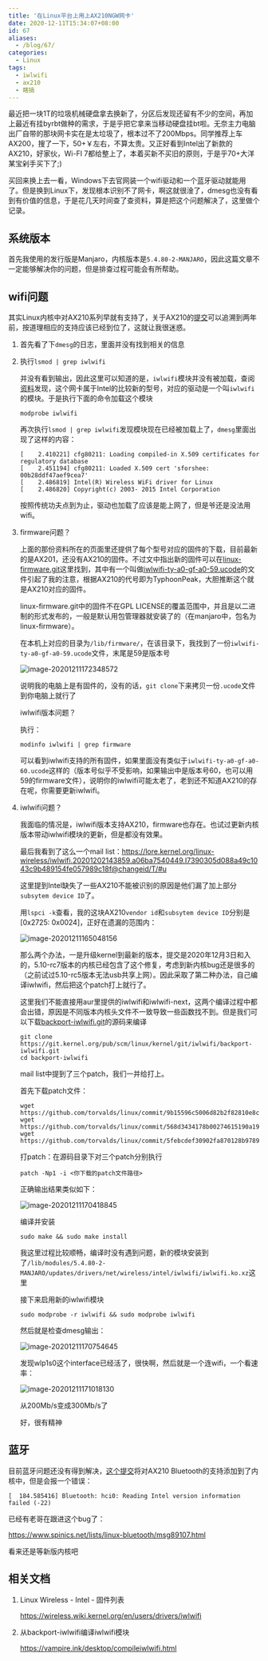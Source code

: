 ```yaml
---
title: '在Linux平台上用上AX210NGW网卡'
date: 2020-12-11T15:34:07+08:00
id: 67
aliases:
  - /blog/67/
categories:
  - Linux
tags:
  - iwlwifi
  - ax210
  - 瞎搞
---
```


最近把一块1T的垃圾机械硬盘拿去换新了，分区后发现还留有不少的空间，再加上最近有挂byrbt做种的需求，于是乎把它拿来当移动硬盘挂bt啦。无奈主力电脑出厂自带的那块网卡实在是太垃圾了，根本过不了200Mbps。同学推荐上车AX200，搜了一下，50+￥左右，不算太贵。又正好看到Intel出了新款的AX210，好家伙，Wi-FI 7都给整上了，本着买新不买旧的原则，于是乎70+大洋某宝剁手买下了;)

买回来换上去一看，Windows下去官网装一个wifi驱动和一个蓝牙驱动就能用了。但是换到Linux下，发现根本识别不了网卡，啊这就很淦了，dmesg也没有看到有价值的信息，于是花几天时间查了查资料，算是把这个问题解决了，这里做个记录。

## 系统版本

首先我使用的发行版是Manjaro，内核版本是`5.4.80-2-MANJARO`，因此这篇文章不一定能够解决你的问题，但是排查过程可能会有所帮助。

## wifi问题

其实Linux内核中对AX210系列早就有支持了，关于AX210的[提交](https://github.com/torvalds/linux/commit/d151b0a2efa128cb4f643b11baf54b1e4de2c528#diff-9161e5dc4fbda717a6c0f43490cab079fffa987b7a5cf5831de396bcfb5ae01eR244)可以追溯到两年前，按道理相应的支持应该已经到位了，这就让我很迷惑。

1. 首先看了下`dmesg`的日志，里面并没有找到相关的信息

2. 执行`lsmod | grep iwlwifi`

   并没有看到输出，因此这里可以知道的是，`iwlwifi`模块并没有被加载，查阅[资料](https://wireless.wiki.kernel.org/en/users/drivers/iwlwifi)发现，这个网卡属于Intel的比较新的型号，对应的驱动是一个叫`iwlwifi`的模块。于是执行下面的命令加载这个模块

   ```
   modprobe iwlwifi
   ```

   再次执行`lsmod | grep iwlwifi`发现模块现在已经被加载上了，`dmesg`里面出现了这样的内容：

   ```
   [    2.410221] cfg80211: Loading compiled-in X.509 certificates for regulatory database
   [    2.451194] cfg80211: Loaded X.509 cert 'sforshee: 00b28ddf47aef9cea7'
   [    2.486819] Intel(R) Wireless WiFi driver for Linux
   [    2.486820] Copyright(c) 2003- 2015 Intel Corporation
   ```

   按照传统功夫点到为止，驱动也加载了应该是能上网了，但是爷还是没法用wifi。

3. firmware问题？

   上面的那份资料所在的页面里还提供了每个型号对应的固件的下载，目前最新的是AX201，还没有AX210的固件。不过文中指出新的固件可以在[linux-firmware.git](https://git.kernel.org/pub/scm/linux/kernel/git/firmware/linux-firmware.git)这里找到，其中有一个叫做[iwlwifi-ty-a0-gf-a0-59.ucode](https://git.kernel.org/pub/scm/linux/kernel/git/firmware/linux-firmware.git/tree/iwlwifi-ty-a0-gf-a0-59.ucode?id=7eb7fda50e9aa554c6bfafdd456e6c2ea54f6163)的文件引起了我的注意，根据AX210的代号即为TyphoonPeak，大胆推断这个就是AX210对应的固件。

   linux-firmware.git中的固件不在GPL LICENSE的覆盖范围中，并且是以二进制的形式发布的，一般是默认用包管理器就安装了的（在manjaro中，包名为linux-firmware）。

   在本机上对应的目录为`/lib/firmware/`，在该目录下，我找到了一份`iwlwifi-ty-a0-gf-a0-59.ucode`文件，末尾是59是版本号

   ![image-20201211172348572](/images/blog/67/image-20201211172348572.png)

   说明我的电脑上是有固件的，没有的话，`git clone`下来拷贝一份`.ucode`文件到你电脑上就行了

   iwlwifi版本问题？

   执行：

   ```
   modinfo iwlwifi | grep firmware
   ```

   可以看到iwlwifi支持的所有固件，如果里面没有类似于`iwlwifi-ty-a0-gf-a0-60.ucode`这样的（版本号似乎不受影响，如果输出中是版本号60，也可以用59的firmware文件），说明你的iwlwifi可能太老了，老到还不知道AX210的存在呢，你需要更新iwlwifi。

4. iwlwifi问题？

   我面临的情况是，iwlwifi版本支持AX210，firmware也存在。也试过更新内核版本带动iwlwifi模块的更新，但是都没有效果。

   最后我看到了这么一个mail list：https://lore.kernel.org/linux-wireless/iwlwifi.20201202143859.a06ba7540449.I7390305d088a49c1043c9b489154fe057989c18f@changeid/T/#u

   这里提到Intel缺失了一些AX210不能被识别的原因是他们漏了加上部分`subsytem device ID`了。

   用`lspci -k`查看，我的这块AX210`vendor id`和`subsytem device ID`分别是[0x2725: 0x0024]，正好在遗漏的范围内：

   ![image-20201211165048156](/images/blog/67/image-20201211165048156.png)

   那么两个办法，一是升级kernel到最新的版本，提交是2020年12月3日和入的，5.10-rc7版本的内核已经包含了这个修复，考虑到新内核bug还是很多的（之前试过5.10-rc5版本无法usb共享上网）。因此采取了第二种办法，自己编译iwlwifi，然后把这个patch打上就行了。

   这里我们不能直接用aur里提供的iwlwifi和iwlwifi-next，这两个编译过程中都会出错，原因是不同版本内核头文件不一致导致一些函数找不到。但是我们可以下载[backport-iwlwifi.git](https://git.kernel.org/pub/scm/linux/kernel/git/iwlwifi/backport-iwlwifi.git)的源码来编译

   ```
   git clone https://git.kernel.org/pub/scm/linux/kernel/git/iwlwifi/backport-iwlwifi.git
   cd backport-iwlwifi
   ```

   mail list中提到了三个patch，我们一并给打上。

   首先下载patch文件：

   ```
   wget https://github.com/torvalds/linux/commit/9b15596c5006d82b2f82810e8cbf80d8c6e7e7b4.patch
   wget https://github.com/torvalds/linux/commit/568d3434178b00274615190a19d29c3d235b4e6d.patch
   wget https://github.com/torvalds/linux/commit/5febcdef30902fa870128b9789b873199f13aff1.patch
   ```

   打patch：在源码目录下对三个patch分别执行

   ```
   patch -Np1 -i <你下载的patch文件路径>
   ```

   正确输出结果类似如下：

   ![image-20201211170418845](/images/blog/67/image-20201211170418845.png)

   编译并安装

   ```
   sudo make && sudo make install
   ```

   我这里过程比较顺畅，编译时没有遇到问题，新的模块安装到了`/lib/modules/5.4.80-2-MANJARO/updates/drivers/net/wireless/intel/iwlwifi/iwlwifi.ko.xz`这里

   接下来启用新的iwlwifi模块

   ```
   sudo modprobe -r iwlwifi && sudo modprobe iwlwifi
   ```

   然后就是检查dmesg输出：

   ![image-20201211170754645](/images/blog/67/image-20201211170754645.png)

   发现wlp1s0这个interface已经活了，很快啊，然后就是一个连wifi，一个看速率：

   ![image-20201211171018130](/images/blog/67/image-20201211171018130.png)

   从200Mb/s变成300Mb/s了

   好，很有精神

## 蓝牙


目前蓝牙问题还没有得到解决，[这个提交](https://github.com/torvalds/linux/commit/875e16759005e3bdaa84eb2741281f37ba35b886)将对AX210 Bluetooth的支持添加到了内核中，但是会报一个错误：

```plaintext
[  184.585416] Bluetooth: hci0: Reading Intel version information failed (-22)
```

已经有老哥在跟进这个bug了：

https://www.spinics.net/lists/linux-bluetooth/msg89107.html


看来还是等新版内核吧



## 相关文档

1. Linux Wireless - Intel - 固件列表

   https://wireless.wiki.kernel.org/en/users/drivers/iwlwifi

2. 从backport-iwlwifi编译iwlwifi模块

   https://vampire.ink/desktop/compileiwlwifi.html

   
